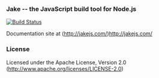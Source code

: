 ### Jake -- the JavaScript build tool for Node.js

[![Build Status](https://travis-ci.org/mde/jake.png?branch=master)](https://travis-ci.org/mde/jake)

Documentation site at (http://jakejs.com/)http://jakejs.com/

### License

Licensed under the Apache License, Version 2.0
(<http://www.apache.org/licenses/LICENSE-2.0>)
